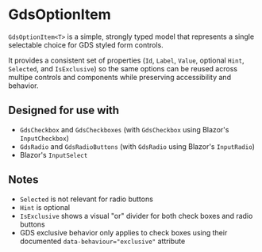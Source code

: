 # GdsOptionItem

`GdsOptionItem<T>` is a simple, strongly typed model that represents a single selectable choice for GDS styled form controls.

It provides a consistent set of properties (`Id`, `Label`, `Value`, optional `Hint`, `Selected`, and `IsExclusive`) so the same options can be reused across multipe controls and components while preserving accessibility and behavior.

## Designed for use with

- `GdsCheckbox` and `GdsCheckboxes` (with `GdsCheckbox` using Blazor's `InputCheckbox`)
- `GdsRadio` and `GdsRadioButtons` (with `GdsRadio` using Blazor's `InputRadio`)
- Blazor's `InputSelect`

## Notes

- `Selected` is not relevant for radio buttons
- `Hint` is optional
- `IsExclusive` shows a visual "or" divider for both check boxes and radio buttons
- GDS exclusive behavior only applies to check boxes using their documented `data-behaviour="exclusive"` attribute